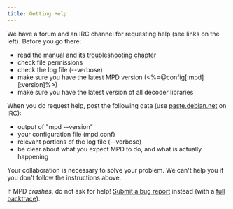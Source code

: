 ```yaml
---
title: Getting Help
---
```


We have a forum and an IRC channel for requesting help (see links on
the left).  Before you go there:

- read the [manual](/doc/html/user.html) and its
  [troubleshooting chapter](/doc/html/user.html#troubleshooting)
- check file permissions
- check the log file (\-\-verbose)
- make sure you have the latest MPD version
  (<%=@config[:mpd][:version]%>)
- make sure you have the latest version of all decoder libraries

When you do request help, post the following data (use
[paste.debian.net](http://paste.debian.net/) on IRC):

- output of "mpd \-\-version"
- your configuration file (mpd.conf)
- relevant portions of the log file (\-\-verbose)
- be clear about what you expect MPD to do, and what is actually
  happening

Your collaboration is necessary to solve your problem.  We can't help
you if you don't follow the instructions above.

If MPD *crashes*, do not ask for help!
[Submit a bug report](https://github.com/MusicPlayerDaemon/MPD/issues) instead (with a
[full backtrace](/doc/html/user.html#mpd-crashes)).
